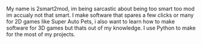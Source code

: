 My name is 2smart2mod, im being sarcastic about being too smart too mod im accualy not that smart.
I make software that spares a few clicks or many for 2D games like Super Auto Pets, i also want to learn how to make software for 3D games but thats out of my knowledge.
I use Python to make for the most of my projects. 
